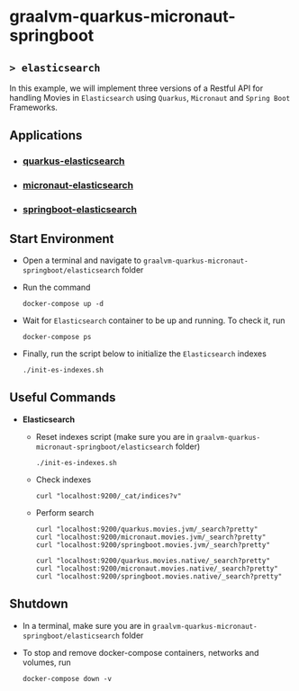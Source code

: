 # graalvm-quarkus-micronaut-springboot
## `> elasticsearch`

In this example, we will implement three versions of a Restful API for handling Movies in `Elasticsearch` using `Quarkus`, `Micronaut` and `Spring Boot` Frameworks.

## Applications

- ### [quarkus-elasticsearch](https://github.com/ivangfr/graalvm-quarkus-micronaut-springboot/tree/master/elasticsearch/quarkus-elasticsearch#graalvm-quarkus-micronaut-springboot)
- ### [micronaut-elasticsearch](https://github.com/ivangfr/graalvm-quarkus-micronaut-springboot/tree/master/elasticsearch/micronaut-elasticsearch#graalvm-quarkus-micronaut-springboot)
- ### [springboot-elasticsearch](https://github.com/ivangfr/graalvm-quarkus-micronaut-springboot/tree/master/elasticsearch/springboot-elasticsearch#graalvm-quarkus-micronaut-springboot)

## Start Environment

- Open a terminal and navigate to `graalvm-quarkus-micronaut-springboot/elasticsearch` folder

- Run the command
  ```
  docker-compose up -d
  ```

- Wait for `Elasticsearch` container to be up and running. To check it, run
  ```
  docker-compose ps
  ```

- Finally, run the script below to initialize the `Elasticsearch` indexes
  ```
  ./init-es-indexes.sh
  ```

## Useful Commands

- **Elasticsearch**

  - Reset indexes script (make sure you are in `graalvm-quarkus-micronaut-springboot/elasticsearch` folder)
    ```
    ./init-es-indexes.sh
    ```

  - Check indexes
    ```
    curl "localhost:9200/_cat/indices?v"
    ```

  - Perform search
    ```
    curl "localhost:9200/quarkus.movies.jvm/_search?pretty"
    curl "localhost:9200/micronaut.movies.jvm/_search?pretty"
    curl "localhost:9200/springboot.movies.jvm/_search?pretty"

    curl "localhost:9200/quarkus.movies.native/_search?pretty"
    curl "localhost:9200/micronaut.movies.native/_search?pretty"
    curl "localhost:9200/springboot.movies.native/_search?pretty"
    ```

## Shutdown

- In a terminal, make sure you are in `graalvm-quarkus-micronaut-springboot/elasticsearch` folder

- To stop and remove docker-compose containers, networks and volumes, run
  ```
  docker-compose down -v
  ```
